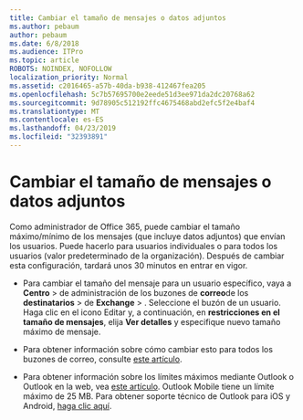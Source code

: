 ```yaml
---
title: Cambiar el tamaño de mensajes o datos adjuntos
ms.author: pebaum
author: pebaum
ms.date: 6/8/2018
ms.audience: ITPro
ms.topic: article
ROBOTS: NOINDEX, NOFOLLOW
localization_priority: Normal
ms.assetid: c2016465-a57b-40da-b938-412467fea205
ms.openlocfilehash: 5c7b57695700e2eede51d3ee971da2dc20768a62
ms.sourcegitcommit: 9d78905c512192ffc4675468abd2efc5f2e4baf4
ms.translationtype: MT
ms.contentlocale: es-ES
ms.lasthandoff: 04/23/2019
ms.locfileid: "32393891"
---
```

# <a name="changing-message-or-attachment-size"></a>Cambiar el tamaño de mensajes o datos adjuntos

Como administrador de Office 365, puede cambiar el tamaño máximo/mínimo de los mensajes (que incluye datos adjuntos) que envían los usuarios. Puede hacerlo para usuarios individuales o para todos los usuarios (valor predeterminado de la organización). Después de cambiar esta configuración, tardará unos 30 minutos en entrar en vigor.
  
- Para cambiar el tamaño del mensaje para un usuario específico, vaya a **Centro** \> de administración de los buzones de **correo**de los **destinatarios** \> de **Exchange** \> . Seleccione el buzón de un usuario. Haga clic en el icono Editar y, a continuación, en **restricciones en el tamaño de mensajes**, elija **Ver detalles** y especifique nuevo tamaño máximo de mensaje. 
    
- Para obtener información sobre cómo cambiar esto para todos los buzones de correo, consulte [este artículo](https://www.microsoft.com/microsoft-365/blog/2015/04/15/office-365-now-supports-larger-email-messages-up-to-150-mb/).
    
- Para obtener información sobre los límites máximos mediante Outlook o Outlook en la web, vea [este artículo](https://technet.microsoft.com/library/exchange-online-limits.aspx#MessageLimits). Outlook Mobile tiene un límite máximo de 25 MB. Para obtener soporte técnico de Outlook para iOS y Android, [haga clic aquí](https://support.office.com/article/Get-in-app-help-for-Outlook-for-iOS-and-Android-218a22d1-9fa5-4889-b689-de1c63493243).
    

